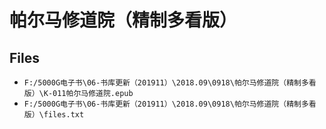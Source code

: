 # 帕尔马修道院（精制多看版）

## Files

- `F:/5000G电子书\06-书库更新（201911）\2018.09\0918\帕尔马修道院（精制多看版）\K-011帕尔马修道院.epub`
- `F:/5000G电子书\06-书库更新（201911）\2018.09\0918\帕尔马修道院（精制多看版）\files.txt`
